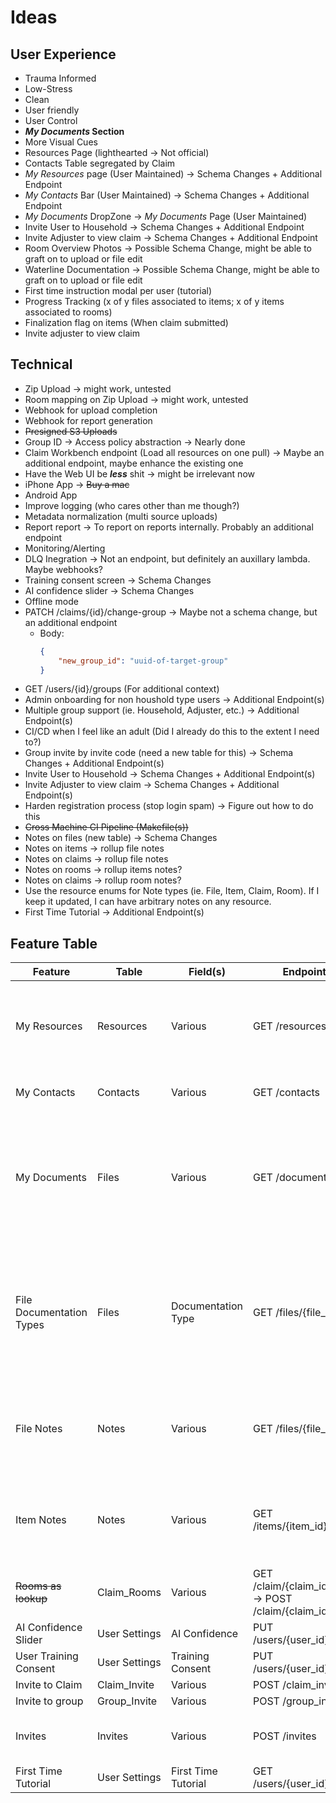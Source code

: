 # Ideas
## User Experience

 - Trauma Informed
 - Low-Stress
 - Clean
 - User friendly
 - User Control
 - ***My Documents* Section**
 - More Visual Cues
 - Resources Page (lighthearted -> Not official)
 - Contacts Table segregated by Claim
 - *My Resources* page (User Maintained) -> Schema Changes + Additional Endpoint
 - *My Contacts* Bar (User Maintained) -> Schema Changes + Additional Endpoint
 - *My Documents* DropZone -> *My Documents* Page (User Maintained)
 - Invite User to Household -> Schema Changes + Additional Endpoint
 - Invite Adjuster to view claim -> Schema Changes + Additional Endpoint
 - Room Overview Photos -> Possible Schema Change, might be able to graft on to upload or file edit
 - Waterline Documentation -> Possible Schema Change, might be able to graft on to upload or file edit
 - First time instruction modal per user (tutorial)
 - Progress Tracking (x of y files associated to items; x of y items associated to rooms)
 - Finalization flag on items (When claim submitted)
 - Invite adjuster to view claim

## Technical
 - Zip Upload -> might work, untested
 - Room mapping on Zip Upload -> might work, untested
 - Webhook for upload completion
 - Webhook for report generation
 - ~~Presigned S3 Uploads~~
 - Group ID -> Access policy abstraction -> Nearly done
 - Claim Workbench endpoint (Load all resources on one pull) -> Maybe an additional endpoint, maybe enhance the existing one
 - Have the Web UI be ***less*** shit -> might be irrelevant now
 - iPhone App -> ~~Buy a mac~~
 - Android App
 - Improve logging (who cares other than me though?)
 - Metadata normalization (multi source uploads)
 - Report report -> To report on reports internally. Probably an additional endpoint
 - Monitoring/Alerting
 - DLQ Inegration -> Not an endpoint, but definitely an auxillary lambda. Maybe webhooks?
 - Training consent screen -> Schema Changes
 - AI confidence slider -> Schema Changes
 - Offline mode
 - PATCH /claims/{id}/change-group -> Maybe not a schema change, but an additional endpoint
    - Body:
        ```json
        {
            "new_group_id": "uuid-of-target-group"
        }
        ```
 - GET /users/{id}/groups (For additional context)
 - Admin onboarding for non houshold type users -> Additional Endpoint(s)
 - Multiple group support (ie. Household, Adjuster, etc.) -> Additional Endpoint(s)
 - CI/CD when I feel like an adult (Did I already do this to the extent I need to?)
 - Group invite by invite code (need a new table for this) -> Schema Changes + Additional Endpoint(s)
 - Invite User to Household -> Schema Changes + Additional Endpoint(s)
 - Invite Adjuster to view claim -> Schema Changes + Additional Endpoint(s)
 - Harden registration process (stop login spam) -> Figure out how to do this
 - ~~Cross Machine CI Pipeline (Makefile(s))~~
 - Notes on files (new table) -> Schema Changes
 - Notes on items -> rollup file notes
 - Notes on claims -> rollup file notes
 - Notes on rooms -> rollup items notes?
 - Notes on claims -> rollup room notes?
 - Use the resource enums for Note types (ie. File, Item, Claim, Room). If I keep it updated, I can have arbitrary notes on any resource.
 - First Time Tutorial -> Additional Endpoint(s)


  ## Feature Table
 | Feature | Table | Field(s) | Endpoint(s) | Notes |
 | --- | --- | --- | --- | --- |
 | My Resources | Resources | Various | GET /resources | This should exist on the group level. Is this just a high level notes function?|
 | My Contacts | Contacts | Various | GET /contacts | This should exist on the claim level|
 | My Documents | Files | Various | GET /documents | There are basically a type of file, but they should be flagged for placement on a seperate endpoint|
 | File Documentation Types| Files | Documentation Type | GET /files/{file_id} | Kind of like an expansion of above, but allows for things like waterlines or pre-disaster photos |
 | File Notes | Notes | Various | GET /files/{file_id}/notes | Might need to generalize this to items, claims, and rooms |
 | Item Notes | Notes | Various | GET /items/{item_id}/notes | Do I want to rollup file notes or have item notes a seprate entity? |
 | ~~Rooms as lookup~~ | Claim_Rooms | Various | GET /claim/{claim_id}/rooms -> POST /claim/{claim_id}/rooms | |
 | AI Confidence Slider | User Settings | AI Confidence | PUT /users/{user_id}/settings | |
 | User Training Consent | User Settings | Training Consent | PUT /users/{user_id}/settings | |
 | Invite to Claim | Claim_Invite | Various | POST /claim_invites | |
 | Invite to group | Group_Invite | Various | POST /group_invites | |
 | Invites | Invites | Various | POST /invites | Maybe this is the polymorphic invite table?|
 | First Time Tutorial | User Settings | First Time Tutorial | GET /users/{user_id}/settings |  |